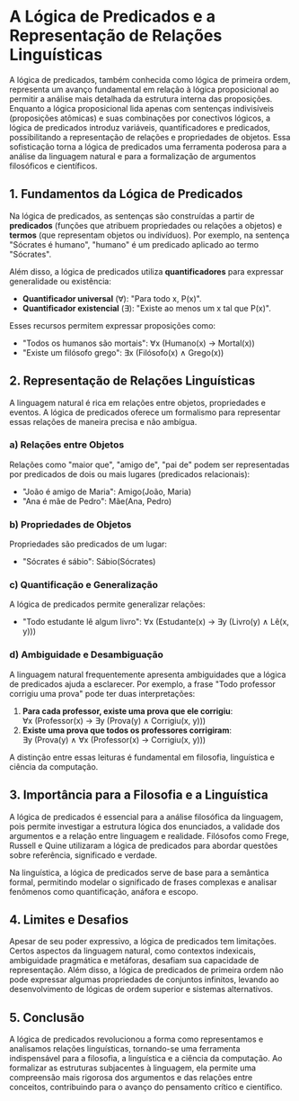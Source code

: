 # A Lógica de Predicados e a Representação de Relações Linguísticas

A lógica de predicados, também conhecida como lógica de primeira ordem, representa um avanço fundamental em relação à lógica proposicional ao permitir a análise mais detalhada da estrutura interna das proposições. Enquanto a lógica proposicional lida apenas com sentenças indivisíveis (proposições atômicas) e suas combinações por conectivos lógicos, a lógica de predicados introduz variáveis, quantificadores e predicados, possibilitando a representação de relações e propriedades de objetos. Essa sofisticação torna a lógica de predicados uma ferramenta poderosa para a análise da linguagem natural e para a formalização de argumentos filosóficos e científicos.

## 1. Fundamentos da Lógica de Predicados

Na lógica de predicados, as sentenças são construídas a partir de **predicados** (funções que atribuem propriedades ou relações a objetos) e **termos** (que representam objetos ou indivíduos). Por exemplo, na sentença "Sócrates é humano", "humano" é um predicado aplicado ao termo "Sócrates".

Além disso, a lógica de predicados utiliza **quantificadores** para expressar generalidade ou existência:

- **Quantificador universal** (∀): "Para todo x, P(x)".
- **Quantificador existencial** (∃): "Existe ao menos um x tal que P(x)".

Esses recursos permitem expressar proposições como:

- "Todos os humanos são mortais": ∀x (Humano(x) → Mortal(x))
- "Existe um filósofo grego": ∃x (Filósofo(x) ∧ Grego(x))

## 2. Representação de Relações Linguísticas

A linguagem natural é rica em relações entre objetos, propriedades e eventos. A lógica de predicados oferece um formalismo para representar essas relações de maneira precisa e não ambígua.

### a) Relações entre Objetos

Relações como "maior que", "amigo de", "pai de" podem ser representadas por predicados de dois ou mais lugares (predicados relacionais):

- "João é amigo de Maria": Amigo(João, Maria)
- "Ana é mãe de Pedro": Mãe(Ana, Pedro)

### b) Propriedades de Objetos

Propriedades são predicados de um lugar:

- "Sócrates é sábio": Sábio(Sócrates)

### c) Quantificação e Generalização

A lógica de predicados permite generalizar relações:

- "Todo estudante lê algum livro": ∀x (Estudante(x) → ∃y (Livro(y) ∧ Lê(x, y)))

### d) Ambiguidade e Desambiguação

A linguagem natural frequentemente apresenta ambiguidades que a lógica de predicados ajuda a esclarecer. Por exemplo, a frase "Todo professor corrigiu uma prova" pode ter duas interpretações:

1. **Para cada professor, existe uma prova que ele corrigiu**:  
   ∀x (Professor(x) → ∃y (Prova(y) ∧ Corrigiu(x, y)))
2. **Existe uma prova que todos os professores corrigiram**:  
   ∃y (Prova(y) ∧ ∀x (Professor(x) → Corrigiu(x, y)))

A distinção entre essas leituras é fundamental em filosofia, linguística e ciência da computação.

## 3. Importância para a Filosofia e a Linguística

A lógica de predicados é essencial para a análise filosófica da linguagem, pois permite investigar a estrutura lógica dos enunciados, a validade dos argumentos e a relação entre linguagem e realidade. Filósofos como Frege, Russell e Quine utilizaram a lógica de predicados para abordar questões sobre referência, significado e verdade.

Na linguística, a lógica de predicados serve de base para a semântica formal, permitindo modelar o significado de frases complexas e analisar fenômenos como quantificação, anáfora e escopo.

## 4. Limites e Desafios

Apesar de seu poder expressivo, a lógica de predicados tem limitações. Certos aspectos da linguagem natural, como contextos indexicais, ambiguidade pragmática e metáforas, desafiam sua capacidade de representação. Além disso, a lógica de predicados de primeira ordem não pode expressar algumas propriedades de conjuntos infinitos, levando ao desenvolvimento de lógicas de ordem superior e sistemas alternativos.

## 5. Conclusão

A lógica de predicados revolucionou a forma como representamos e analisamos relações linguísticas, tornando-se uma ferramenta indispensável para a filosofia, a linguística e a ciência da computação. Ao formalizar as estruturas subjacentes à linguagem, ela permite uma compreensão mais rigorosa dos argumentos e das relações entre conceitos, contribuindo para o avanço do pensamento crítico e científico.